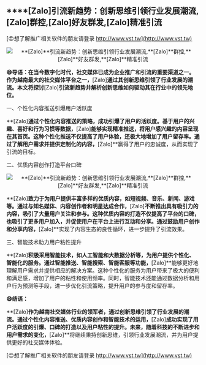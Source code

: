 ## ****[Zalo]**引流新趋势：创新思维引领行业发展潮流,**[Zalo]**群控,**[Zalo]**好友群发,**[Zalo]**精准引流**

[😍想了解推广相关软件的朋友请登录 http://www.vst.tw](http://www.vst.tw)

 <center><img src="https://vst.tw/MP4/tuiguang/png/7.png" alt="**[Zalo]**引流新趋势：创新思维引领行业发展潮流,**[Zalo]**群控,**[Zalo]**好友群发,**[Zalo]**精准引流"></center>

**😄导语：在当今数字化时代，社交媒体已成为企业推广和引流的重要渠道之一。作为越南最大的社交媒体平台之一，**[Zalo]**通过其创新思维引领了行业发展的潮流。本文将探讨**[Zalo]**引流新趋势并解析创新思维如何驱动其在行业中的领先地位。**

一、个性化内容推送引爆用户活跃度

**[Zalo]**通过个性化内容推送的策略，成功引爆了用户的活跃度。基于用户的兴趣、喜好和行为习惯等数据，**[Zalo]**能够实现精准推送，将用户感兴趣的内容呈现在其首页。这种个性化推送不仅提高了用户体验，还极大地增加了用户留存率。通过了解用户需求并提供定制化的内容，**[Zalo]**赢得了用户的忠诚度，从而实现了引流的目标。

二、优质内容创作打造平台口碑

 <center><img src="https://vst.tw/MP4/tuiguang/png/8.png" alt="**[Zalo]**引流新趋势：创新思维引领行业发展潮流,**[Zalo]**群控,**[Zalo]**好友群发,**[Zalo]**精准引流"></center>

**[Zalo]**致力于为用户提供丰富多样的优质内容，如短视频、音乐、新闻、游戏等。通过与知名媒体、内容创作者和明星达成合作，**[Zalo]**不断推出具有吸引力的内容，吸引了大量用户关注和参与。这种优质内容的打造不仅提高了平台的口碑，也吸引了更多用户加入，并促使用户在平台上进行互动和分享。通过鼓励用户创作和分享内容，**[Zalo]**实现了内容生态的良性循环，进一步提升了引流效果。

三、智能技术助力用户粘性提升

**[Zalo]**积极采用智能技术，如人工智能和大数据分析等，为用户提供个性化、智能化的服务。通过智能推送、智能搜索、智能客服等功能，**[Zalo]**能够更好地理解用户需求并提供相应的解决方案。这种个性化的服务为用户带来了极大的便利和满足感，增加了用户的粘性和使用频率。同时，智能技术还能通过数据分析和用户行为预测等手段，进一步优化引流策略，提升用户的参与度和留存率。

**😄结语：**

**[Zalo]**作为越南社交媒体行业的领军者，通过创新思维引领了行业发展的潮流。通过个性化内容推送、优质内容创作和智能技术的运用，**[Zalo]**成功实现了用户活跃度的引爆、口碑的打造以及用户粘性的提升。未来，随着科技的不断进步和用户需求的变化，**[Zalo]**将继续秉持创新思维，引领行业发展潮流，并为用户提供更好的社交媒体体验。

[😍想了解推广相关软件的朋友请登录 http://www.vst.tw](http://www.vst.tw)



